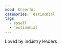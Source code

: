 ```yaml
---
mood: Cheerful
categories: Testimonial
tags:
  - upsell
  - testimonial
---
```

Loved by industry leaders